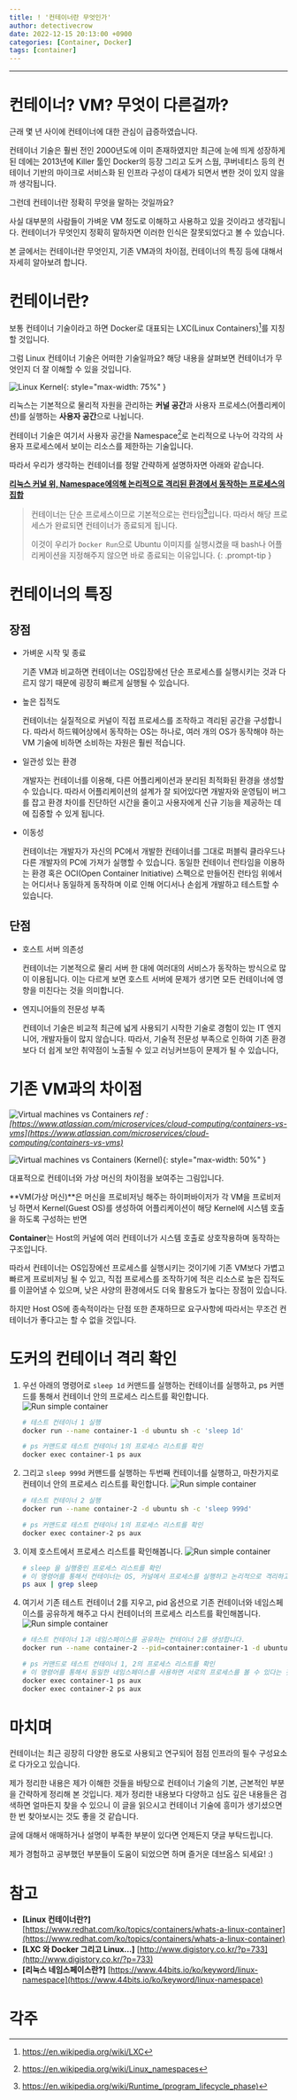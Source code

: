 ```yaml
---
title: ! '컨테이너란 무엇인가'
author: detectivecrow
date: 2022-12-15 20:13:00 +0900
categories: [Container, Docker]
tags: [container]
---
```


---
# 컨테이너? VM? 무엇이 다른걸까?

근래 몇 년 사이에 컨테이너에 대한 관심이 급증하였습니다.

컨테이너 기술은 훨씬 전인 2000년도에 이미 존재하였지만 최근에 눈에 띄게 성장하게 된 데에는 2013년에 Killer 툴인 Docker의 등장 그리고 도커 스웜, 쿠버네티스 등의 컨테이너 기반의 마이크로 서비스화 된 인프라 구성이 대세가 되면서 변한 것이 있지 않을까 생각됩니다.

그런데 컨테이너란 정확히 무엇을 말하는 것일까요?

사실 대부분의 사람들이 가벼운 VM 정도로 이해하고 사용하고 있을 것이라고 생각됩니다.
컨테이너가 무엇인지 정확히 말하자면 이러한 인식은 잘못되었다고 볼 수 있습니다.

본 글에서는 컨테이너란 무엇인지, 기존 VM과의 차이점, 컨테이너의 특징 등에 대해서 자세히 알아보려 합니다.

# 컨테이너란?

보통 컨테이너 기술이라고 하면 Docker로 대표되는 LXC(Linux Containers)[^Linux_Containers]를 지칭할 것입니다.

그럼 Linux 컨테이너 기술은 어떠한 기술일까요? 해당 내용을 살펴보면 컨테이너가 무엇인지 더 잘 이해할 수 있을 것입니다.

![Linux Kernel](/posts/20221215/linux_kernel.png){: style="max-width: 75%" }

리눅스는 기본적으로 물리적 자원을 관리하는 **커널 공간**과 사용자 프로세스(어플리케이션)를 실행하는 **사용자 공간**으로 나뉩니다.

컨테이너 기술은 여기서 사용자 공간을 Namespace[^Linux_Namespace]로 논리적으로 나누어 각각의 사용자 프로세스에서 보이는 리소스를 제한하는 기술입니다.

따라서 우리가 생각하는 컨테이너를 정말 간략하게 설명하자면 아래와 같습니다.

**<ins>리눅스 커널 위, Namespace에의해 논리적으로 격리된 환경에서 동작하는 프로세스의 집합</ins>**

> 컨테이너는 단순 프로세스이므로 기본적으로는 런타임[^Runtime]입니다. 따라서 해당 프로세스가 완료되면 컨테이너가 종료되게 됩니다. 
>
> 이것이 우리가 `Docker Run`으로 Ubuntu 이미지를 실행시켰을 때 bash나 어플리케이션을 지정해주지 않으면 바로 종료되는 이유입니다.
{: .prompt-tip }

# 컨테이너의 특징

## 장점

- 가벼운 시작 및 종료

  기존 VM과 비교하면 컨테이너는 OS입장에선 단순 프로세스를 실행시키는 것과 다르지 않기 때문에 굉장히 빠르게 실행될 수 있습니다.

- 높은 집적도

  컨테이너는 실질적으로 커널이 직접 프로세스를 조작하고 격리된 공간을 구성합니다.
  따라서 하드웨어상에서 동작하는 OS는 하나로, 여러 개의 OS가 동작해야 하는 VM 기술에 비하면 소비하는 자원은 훨씬 적습니다.

- 일관성 있는 환경

  개발자는 컨테이너를 이용해, 다른 어플리케이션과 분리된 최적화된 환경을 생성할 수 있습니다.
  따라서 어플리케이션의 설계가 잘 되어있다면 개발자와 운영팀이 버그를 잡고 환경 차이를 진단하던 시간을 줄이고 사용자에게 신규 기능을 제공하는 데에 집중할 수 있게 됩니다.

- 이동성

  컨테이너는 개발자가 자신의 PC에서 개발한 컨테이너를 그대로 퍼블릭 클라우드나 다른 개발자의 PC에 가져가 실행할 수 있습니다.
  동일한 컨테이너 런타임을 이용하는 환경 혹은 OCI(Open Container Initiative) 스펙으로 만들어진 런타임 위에서는 어디서나 동일하게 동작하며 이로 인해 어디서나 손쉽게 개발하고 테스트할 수 있습니다.

## 단점

- 호스트 서버 의존성

  컨테이너는 기본적으로 물리 서버 한 대에 여러대의 서비스가 동작하는 방식으로 많이 이용됩니다. 
  이는 다르게 보면 호스트 서버에 문제가 생기면 모든 컨테이너에 영향을 미친다는 것을 의미합니다.

- 엔지니어들의 전문성 부족

  컨테이너 기술은 비교적 최근에 넓게 사용되기 시작한 기술로 경험이 있는 IT 엔지니어, 개발자들이 많지 않습니다.
  따라서, 기술적 전문성 부족으로 인하여 기존 환경보다 더 쉽게 보안 취약점이 노출될 수 있고 러닝커브등이 문제가 될 수 있습니다,


# 기존 VM과의 차이점

![Virtual machines vs Containers](/posts/20221215/vm_vs_container.png)
_ref : [https://www.atlassian.com/microservices/cloud-computing/containers-vs-vms](https://www.atlassian.com/microservices/cloud-computing/containers-vs-vms)_

![Virtual machines vs Containers (Kernel)](/posts/20221215/vm_vs_container_kernel.png){: style="max-width: 50%" }

대표적으로 컨테이너와 가상 머신의 차이점을 보여주는 그림입니다. 

**VM(가상 머신)**은 머신을 프로비저닝 해주는 하이퍼바이저가 각 VM을 프로비저닝 하면서 Kernel(Guest OS)를 생성하여 어플리케이션이 해당 Kernel에 시스템 호출을 하도록 구성하는 반면

**Container**는 Host의 커널에 여러 컨테이너가 시스템 호출로 상호작용하며 동작하는 구조입니다.

따라서 컨테이너는 OS입장에선 프로세스를 실행시키는 것이기에 기존 VM보다 가볍고 빠르게 프로비저닝 될 수 있고, 직접 프로세스를 조작하기에 적은 리소스로 높은 집적도를 이끌어낼 수 있으며, 낮은 사양의 환경에서도 더욱 활용도가 높다는 장점이 있습니다.

하지만 Host OS에 종속적이라는 단점 또한 존재하므로 요구사항에 따라서는 무조건 컨테이너가 좋다고는 할 수 없을 것입니다.

# 도커의 컨테이너 격리 확인

1. 우선 아래의 명령어로 `sleep 1d` 커맨드를 실행하는 컨테이너를 실행하고, ps 커맨드를 통해서 컨테이너 안의 프로세스 리스트를 확인합니다.
  ![Run simple container](/posts/20221215/explain_0.jpeg)

    ```sh
    # 테스트 컨테이너 1 실행
    docker run --name container-1 -d ubuntu sh -c 'sleep 1d'
    
    # ps 커맨드로 테스트 컨테이너 1의 프로세스 리스트를 확인
    docker exec container-1 ps aux 
    ```

2. 그리고 `sleep 999d` 커맨드를 실행하는 두번째 컨테이너를 실행하고, 마찬가지로 컨테이너 안의 프로세스 리스트를 확인합니다.
  ![Run simple container](/posts/20221215/explain_1.jpeg)
  
    ```sh
    # 테스트 컨테이너 2 실행
    docker run --name container-2 -d ubuntu sh -c 'sleep 999d'
    
    # ps 커맨드로 테스트 컨테이너 1의 프로세스 리스트를 확인
    docker exec container-2 ps aux 
    ```

3. 이제 호스트에서 프로세스 리스트를 확인해봅니다.
  ![Run simple container](/posts/20221215/explain_2.jpeg)

    ```sh
    # sleep 을 실행중인 프로세스 리스트를 확인
    # 이 명령어를 통해서 컨테이너는 OS, 커널에서 프로세스를 실행하고 논리적으로 격리하고 있다는 것을 확인할 수 있습니다.
    ps aux | grep sleep
    ```

4. 여기서 기존 테스트 컨테이너 2를 지우고, pid 옵션으로 기존 컨테이너와 네임스페이스를 공유하게 해주고 다시 컨테이너의 프로세스 리스트를 확인해봅니다. 
  ![Run simple container](/posts/20221215/explain_3.jpeg)
  
    ```sh
    # 테스트 컨테이너 1과 네임스페이스를 공유하는 컨테이너 2를 생성합니다.
    docker run --name container-2 --pid=container:container-1 -d ubuntu sh -c 'sleep 999d'
    
    # ps 커맨드로 테스트 컨테이너 1, 2의 프로세스 리스트를 확인
    # 이 명령어를 통해서 동일한 네임스페이스를 사용하면 서로의 프로세스를 볼 수 있다는 것을 확인할 수 있습니다.
    docker exec container-1 ps aux
    docker exec container-2 ps aux
    ```

# 마치며

컨테이너는 최근 굉장히 다양한 용도로 사용되고 연구되어 점점 인프라의 필수 구성요소로 다가오고 있습니다.

제가 정리한 내용은 제가 이해한 것들을 바탕으로 컨테이너 기술의 기본, 근본적인 부분을 간략하게 정리해 본 것입니다. 제가 정리한 내용보다 다양하고 심도 깊은 내용들은 검색하면 얼마든지 찾을 수 있으니 이 글을 읽으시고 컨테이너 기술에 흥미가 생기셨으면 한 번 찾아보시는 것도 좋을 것 같습니다.

글에 대해서 애매하거나 설명이 부족한 부분이 있다면 언제든지 댓글 부탁드립니다.

제가 경험하고 공부했던 부분들이 도움이 되었으면 하며 즐거운 데브옵스 되세요! :)

# 참고

- **[Linux 컨테이너란?]** [https://www.redhat.com/ko/topics/containers/whats-a-linux-container](https://www.redhat.com/ko/topics/containers/whats-a-linux-container)
- **[LXC 와 Docker 그리고 Linux...]** [http://www.digistory.co.kr/?p=733](http://www.digistory.co.kr/?p=733)
- **[리눅스 네임스페이스란?]** [https://www.44bits.io/ko/keyword/linux-namespace](https://www.44bits.io/ko/keyword/linux-namespace)
# 각주

[^Linux_Containers]: https://en.wikipedia.org/wiki/LXC
[^Linux_Namespace]: https://en.wikipedia.org/wiki/Linux_namespaces
[^Runtime]: https://en.wikipedia.org/wiki/Runtime_(program_lifecycle_phase)
